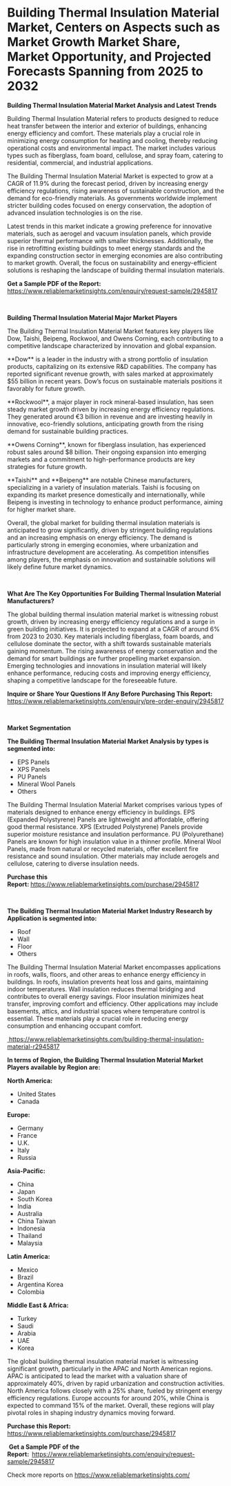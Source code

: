 <p><h1>Building Thermal Insulation Material Market, Centers on Aspects such as Market Growth Market Share, Market Opportunity, and Projected Forecasts Spanning from 2025 to 2032</h1></p><p><strong>Building Thermal Insulation Material Market Analysis and Latest Trends</strong></p>
<p><p>Building Thermal Insulation Material refers to products designed to reduce heat transfer between the interior and exterior of buildings, enhancing energy efficiency and comfort. These materials play a crucial role in minimizing energy consumption for heating and cooling, thereby reducing operational costs and environmental impact. The market includes various types such as fiberglass, foam board, cellulose, and spray foam, catering to residential, commercial, and industrial applications.</p><p>The Building Thermal Insulation Material Market is expected to grow at a CAGR of 11.9% during the forecast period, driven by increasing energy efficiency regulations, rising awareness of sustainable construction, and the demand for eco-friendly materials. As governments worldwide implement stricter building codes focused on energy conservation, the adoption of advanced insulation technologies is on the rise. </p><p>Latest trends in this market indicate a growing preference for innovative materials, such as aerogel and vacuum insulation panels, which provide superior thermal performance with smaller thicknesses. Additionally, the rise in retrofitting existing buildings to meet energy standards and the expanding construction sector in emerging economies are also contributing to market growth. Overall, the focus on sustainability and energy-efficient solutions is reshaping the landscape of building thermal insulation materials.</p></p>
<p><strong>Get a Sample PDF of the Report:&nbsp;</strong> <a href="https://www.reliablemarketinsights.com/enquiry/request-sample/2945817?utm_campaign=3008&utm_medium=2&utm_source=Github&utm_content=ia&utm_term=11032025&utm_id=building-thermal-insulation-material">https://www.reliablemarketinsights.com/enquiry/request-sample/2945817</a></p>
<p>&nbsp;</p>
<p><strong>Building Thermal Insulation Material Major Market Players</strong></p>
<p><p>The Building Thermal Insulation Material Market features key players like Dow, Taishi, Beipeng, Rockwool, and Owens Corning, each contributing to a competitive landscape characterized by innovation and global expansion. </p><p>**Dow** is a leader in the industry with a strong portfolio of insulation products, capitalizing on its extensive R&D capabilities. The company has reported significant revenue growth, with sales marked at approximately $55 billion in recent years. Dow’s focus on sustainable materials positions it favorably for future growth.</p><p>**Rockwool**, a major player in rock mineral-based insulation, has seen steady market growth driven by increasing energy efficiency regulations. They generated around €3 billion in revenue and are investing heavily in innovative, eco-friendly solutions, anticipating growth from the rising demand for sustainable building practices.</p><p>**Owens Corning**, known for fiberglass insulation, has experienced robust sales around $8 billion. Their ongoing expansion into emerging markets and a commitment to high-performance products are key strategies for future growth.</p><p>**Taishi** and **Beipeng** are notable Chinese manufacturers, specializing in a variety of insulation materials. Taishi is focusing on expanding its market presence domestically and internationally, while Beipeng is investing in technology to enhance product performance, aiming for higher market share.</p><p>Overall, the global market for building thermal insulation materials is anticipated to grow significantly, driven by stringent building regulations and an increasing emphasis on energy efficiency. The demand is particularly strong in emerging economies, where urbanization and infrastructure development are accelerating. As competition intensifies among players, the emphasis on innovation and sustainable solutions will likely define future market dynamics.</p></p>
<p>&nbsp;</p>
<p><strong>What Are The Key Opportunities For Building Thermal Insulation Material Manufacturers?</strong></p>
<p><p>The global building thermal insulation material market is witnessing robust growth, driven by increasing energy efficiency regulations and a surge in green building initiatives. It is projected to expand at a CAGR of around 6% from 2023 to 2030. Key materials including fiberglass, foam boards, and cellulose dominate the sector, with a shift towards sustainable materials gaining momentum. The rising awareness of energy conservation and the demand for smart buildings are further propelling market expansion. Emerging technologies and innovations in insulation material will likely enhance performance, reducing costs and improving energy efficiency, shaping a competitive landscape for the foreseeable future.</p></p>
<p><strong>Inquire or Share Your Questions If Any Before Purchasing This Report:</strong> <a href="https://www.reliablemarketinsights.com/enquiry/pre-order-enquiry/2945817?utm_campaign=3008&utm_medium=2&utm_source=Github&utm_content=ia&utm_term=11032025&utm_id=building-thermal-insulation-material">https://www.reliablemarketinsights.com/enquiry/pre-order-enquiry/2945817</a></p>
<p>&nbsp;</p>
<p><strong>Market Segmentation</strong></p>
<p><strong>The Building Thermal Insulation Material Market Analysis by types is segmented into:</strong></p>
<p><ul><li>EPS Panels</li><li>XPS Panels</li><li>PU Panels</li><li>Mineral Wool Panels</li><li>Others</li></ul></p>
<p><p>The Building Thermal Insulation Material Market comprises various types of materials designed to enhance energy efficiency in buildings. EPS (Expanded Polystyrene) Panels are lightweight and affordable, offering good thermal resistance. XPS (Extruded Polystyrene) Panels provide superior moisture resistance and insulation performance. PU (Polyurethane) Panels are known for high insulation value in a thinner profile. Mineral Wool Panels, made from natural or recycled materials, offer excellent fire resistance and sound insulation. Other materials may include aerogels and cellulose, catering to diverse insulation needs.</p></p>
<p><strong>Purchase this Report:&nbsp;</strong><a href="https://www.reliablemarketinsights.com/purchase/2945817?utm_campaign=3008&utm_medium=2&utm_source=Github&utm_content=ia&utm_term=11032025&utm_id=building-thermal-insulation-material">https://www.reliablemarketinsights.com/purchase/2945817</a></p>
<p>&nbsp;</p>
<p><strong>The Building Thermal Insulation Material Market Industry Research by Application is segmented into:</strong></p>
<p><ul><li>Roof</li><li>Wall</li><li>Floor</li><li>Others</li></ul></p>
<p><p>The Building Thermal Insulation Material Market encompasses applications in roofs, walls, floors, and other areas to enhance energy efficiency in buildings. In roofs, insulation prevents heat loss and gains, maintaining indoor temperatures. Wall insulation reduces thermal bridging and contributes to overall energy savings. Floor insulation minimizes heat transfer, improving comfort and efficiency. Other applications may include basements, attics, and industrial spaces where temperature control is essential. These materials play a crucial role in reducing energy consumption and enhancing occupant comfort.</p></p>
<p><a href="https://www.reliablemarketinsights.com/building-thermal-insulation-material-r2945817?utm_campaign=3008&utm_medium=2&utm_source=Github&utm_content=ia&utm_term=11032025&utm_id=building-thermal-insulation-material">&nbsp;https://www.reliablemarketinsights.com/building-thermal-insulation-material-r2945817</a></p>
<p><strong>In terms of Region, the Building Thermal Insulation Material Market Players available by Region are:</strong></p>
<p>
    <p> <strong> North America: </strong>
        <ul>
            <li>United States</li>
            <li>Canada</li>
        </ul>
        </p> 
    <p> <strong> Europe: </strong>
        <ul>
            <li>Germany</li>
            <li>France</li>
            <li>U.K.</li>
            <li>Italy</li>
            <li>Russia</li>
        </ul>
        </p> 
    <p> <strong> Asia-Pacific: </strong>
        <ul>
            <li>China</li>
            <li>Japan</li>
            <li>South Korea</li>
            <li>India</li>
            <li>Australia</li>
            <li>China Taiwan</li>
            <li>Indonesia</li>
            <li>Thailand</li>
            <li>Malaysia</li>
        </ul>
        </p> 
    <p> <strong> Latin America: </strong>
        <ul>
            <li>Mexico</li>
            <li>Brazil</li>
            <li>Argentina Korea</li>
            <li>Colombia</li>
        </ul>
        </p> 
    <p> <strong> Middle East & Africa: </strong>
        <ul>
            <li>Turkey</li>
            <li>Saudi</li>
            <li>Arabia</li>
            <li>UAE</li>
            <li>Korea</li>
        </ul>
    </p>
    </p>
<p><p>The global building thermal insulation material market is witnessing significant growth, particularly in the APAC and North American regions. APAC is anticipated to lead the market with a valuation share of approximately 40%, driven by rapid urbanization and construction activities. North America follows closely with a 25% share, fueled by stringent energy efficiency regulations. Europe accounts for around 20%, while China is expected to command 15% of the market. Overall, these regions will play pivotal roles in shaping industry dynamics moving forward.</p></p>
<p><strong>Purchase this Report: </strong><a href="https://www.reliablemarketinsights.com/purchase/2945817?utm_campaign=3008&utm_medium=2&utm_source=Github&utm_content=ia&utm_term=11032025&utm_id=building-thermal-insulation-material">https://www.reliablemarketinsights.com/purchase/2945817</a></p>
<p>&nbsp;<strong>Get a Sample PDF of the Report:&nbsp;&nbsp;</strong><a href="https://www.reliablemarketinsights.com/enquiry/request-sample/2945817?utm_campaign=3008&utm_medium=2&utm_source=Github&utm_content=ia&utm_term=11032025&utm_id=building-thermal-insulation-material">https://www.reliablemarketinsights.com/enquiry/request-sample/2945817</a></p>
<p><strong></strong></p>
<p>Check more reports on <a href="https://www.reliablemarketinsights.com/?utm_campaign=3008&utm_medium=2&utm_source=Github&utm_content=ia&utm_term=11032025&utm_id=building-thermal-insulation-material">https://www.reliablemarketinsights.com/</a></p>